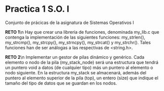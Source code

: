 # Practica 1 S.O. I
 Conjunto de prácicas de la asignatura de Sistemas Operativos I


**RETO 1**\n
Hay que crear una librería de funciones, denominada  my_lib.c que contenga la implementación de  las siguientes funciones: my_strlen(), my_strcmp(),  my_strcpy(), my_strncpy(),  my_strcat() y my_strchr(). Tales funciones han de ser análogas a las respectivas de <string.h>.

**RETO 2**\n
Implementar un gestor de pilas dinámico y genérico. Cada elemento o nodo de la pila (my_stack_node) será una estructura que tendrá un puntero void a datos (de cualquier tipo) más un puntero al elemento o nodo siguiente. En la estructura my_stack se almacenará, además del puntero al elemento superior de la pila (top), un entero (size) que indique el tamaño del tipo de datos que se guardan en los nodos. 
